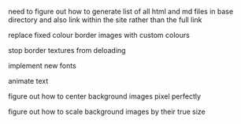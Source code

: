need to figure out how to generate list of all html and md files in base directory and also link within the site rather than the full link

replace fixed colour border images with custom colours

stop border textures from deloading

implement new fonts

animate text

figure out how to center background images pixel perfectly

figure out how to scale background images by their true size